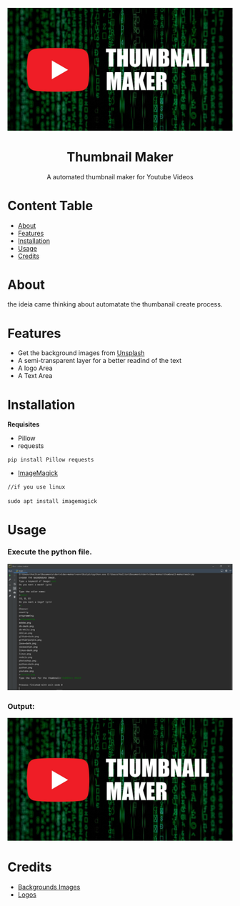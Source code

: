 ![Image](https://github.com/nailtonvital/thumbnail-maker/blob/main/images/results/code-logo.jpg)
<h1 align="center">Thumbnail Maker</h1>
<p align="center">A automated thumbnail maker for Youtube Videos</p>
  
 Content Table
=================
<!--ts-->
   * [About](#about)
   * [Features](#features)
   * [Installation](#installation)
   * [Usage](#usage)
   * [Credits](#credits)
<!--te-->
 
 # About
 the ideia came thinking about automatate the thumbanail create process.
 
 # Features
   * Get the background images from [Unsplash](https://unsplash.com/)
   * A semi-transparent layer for a better readind of the text
   * A logo Area
   * A Text Area

# Installation
 
**Requisites**
* Pillow
* requests
```
pip install Pillow requests
```
* [ImageMagick](https://imagemagick.org/script/download.php)
```
//if you use linux

sudo apt install imagemagick
```
# Usage
<h3>Execute the python file.</h3>

![cmd code](https://github.com/nailtonvital/thumbnail-maker/blob/main/image.png)

<h3>Output:</h3>
  
![output](https://github.com/nailtonvital/thumbnail-maker/blob/main/images/results/code-logo.jpg)

# Credits
* [Backgrounds Images](https://unsplash.com/)
* [Logos](https://iconfinder.com)
